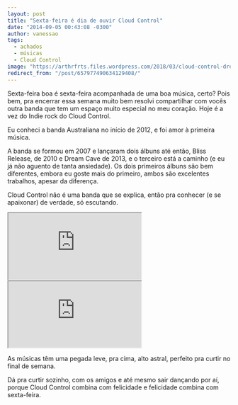 ```yaml
---
layout: post
title: "Sexta-feira é dia de ouvir Cloud Control"
date: "2014-09-05 00:43:08 -0300"
author: vanessao
tags:
  - achados
  - músicas
  - Cloud Control
image: "https://arthrfrts.files.wordpress.com/2018/03/cloud-control-dream-cave.jpg"
redirect_from: "/post/657977490634129408/"
---
```


Sexta-feira boa é sexta-feira acompanhada de uma boa música, certo? Pois bem, pra encerrar essa semana muito bem resolvi compartilhar com vocês outra banda que tem um espaço muito especial no meu coração. Hoje é a vez do Indie rock do Cloud Control.

Eu conheci a banda Australiana no início de 2012, e foi amor à primeira música.

A banda se formou em 2007 e lançaram dois álbuns até então, Bliss Release, de 2010 e Dream Cave de 2013, e o terceiro está a caminho (e eu já não aguento de tanta ansiedade). Os dois primeiros álbuns são bem diferentes, embora eu goste mais do primeiro, ambos são excelentes trabalhos, apesar da diferença.

Cloud Control não é uma banda que se explica, então pra conhecer (e se apaixonar) de verdade, só escutando.

<iframe src="https://www.youtube-nocookie.com/embed/sZEqqgcK3-g?list=PLEC56982BC9B2F625"  allow="autoplay; encrypted-media" allowfullscreen></iframe>

<iframe src="https://www.youtube-nocookie.com/embed/nSO1kYPGFro"  allow="autoplay; encrypted-media" allowfullscreen></iframe>

As músicas têm uma pegada leve, pra cima, alto astral, perfeito pra curtir no final de semana.

Dá pra curtir sozinho, com os amigos e até mesmo sair dançando por aí, porque Cloud Control combina com felicidade e felicidade combina com sexta-feira.
